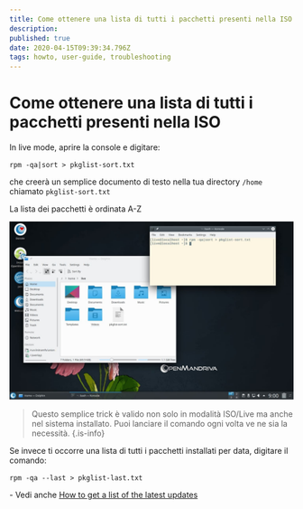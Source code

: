 ```yaml
---
title: Come ottenere una lista di tutti i pacchetti presenti nella ISO
description: 
published: true
date: 2020-04-15T09:39:34.796Z
tags: howto, user-guide, troubleshooting
---
```


# Come ottenere una lista di tutti i pacchetti presenti nella ISO


In live mode, aprire la console e digitare:

```
rpm -qa|sort > pkglist-sort.txt
```
che creerà un semplice documento di testo nella tua directory `/home` chiamato `pkglist-sort.txt`

La lista dei pacchetti è ordinata A-Z

![pkglist.jpg](/images/pkglist.jpg)

> Questo semplice trick è valido non solo in modalità ISO/Live ma anche nel sistema installato.
> Puoi lanciare il comando ogni volta ve ne sia la necessità.
{.is-info}


Se invece ti occorre una lista di tutti i pacchetti installati per data, digitare il comando:

```
rpm -qa --last > pkglist-last.txt
```

\-
Vedi anche
[How to get a list of the latest updates](/doc/guides/howto-latest-updates)



